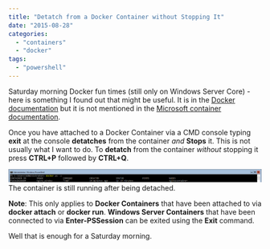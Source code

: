 ```yaml
---
title: "Detatch from a Docker Container without Stopping It"
date: "2015-08-28"
categories:
  - "containers"
  - "docker"
tags:
  - "powershell"
---
```


Saturday morning Docker fun times (still only on Windows Server Core) - here is something I found out that might be useful. It is in the [Docker documentation](https://docs.docker.com/articles/basics/) but it is not mentioned in the [Microsoft container documentation](https://msdn.microsoft.com/en-us/virtualization/windowscontainers/quick_start/manage_docker).

Once you have attached to a Docker Container via a CMD console typing **exit** at the console **detatches** from the container _and_ **Stops** it. This is not usually what I want to do. To **detatch** from the container _without_ stopping it press **CTRL+P** followed by **CTRL+Q**.

[![The container is still running after being detached.](/images/ss_docker_detatchedbutrunningcontainer.png?w=660)](/images/ss_docker_detatchedbutrunningcontainer.png)
The container is still running after being detached.

**Note**: This only applies to **Docker Containers** that have been attached to via **docker attach** or **docker run**. **Windows Server Containers** that have been connected to via **Enter-PSSession** can be exited using the **Exit** command.

Well that is enough for a Saturday morning.

